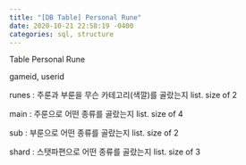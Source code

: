 ```yaml
---
title: "[DB Table] Personal Rune"
date: 2020-10-21 22:58:19 -0400
categories: sql, structure
---
```


Table Personal Rune

gameid, userid

runes : 주룬과 부룬을 무슨 카테고리(색깔)를 골랐는지 list. size of 2

main : 주룬으로 어떤 종류를 골랐는지 list. size of 4

sub : 부룬으로 어떤 종류를 골랐는지 list. size of 2

shard : 스탯파편으로 어떤 종류를 골랐는지 list. size of 3
